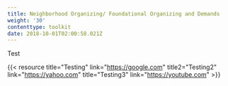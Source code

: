 ```yaml
---
title: Neighborhood Organizing/ Foundational Organizing and Demands
weight: '30'
contenttype: toolkit
date: 2018-10-01T02:00:58.021Z
---
```

Test

{{< resource title="Testing" link="https://google.com" title2="Testing2" link="https://yahoo.com" title="Testing3" link="https://youtube.com"  >}}
